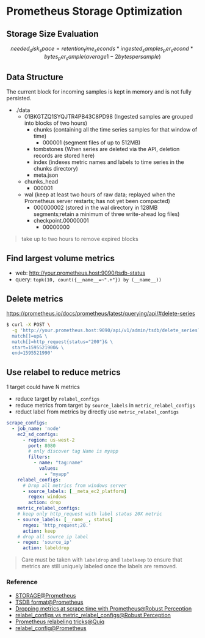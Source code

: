 # Prometheus Storage Optimization

## Storage Size Evaluation

```math
needed_disk_space = retention_time_seconds * ingested_samples_per_second * bytes_per_sample (average 1-2 bytes per sample)
```

## Data Structure

The current block for incoming samples is kept in memory and is not fully persisted.

- ./data
  - 01BKGTZQ1SYQJTR4PB43C8PD98 (Ingested samples are grouped into blocks of two hours)
      - chunks (containing all the time series samples for that window of time)
          - 000001 (segment files of up to 512MB)
      - tombstones (When series are deleted via the API, deletion records are stored here)
      - index (indexes metric names and labels to time series in the chunks directory)
      - meta.json
  - chunks_head
      - 000001
  - wal (keep at least two hours of raw data; replayed when the Prometheus server restarts; has not yet been compacted)
      - 000000002 (stored in the wal directory in 128MB segments;retain a minimum of three write-ahead log files)
      - checkpoint.00000001
          - 00000000

> take up to two hours to remove expired blocks

## Find largest volume metrics

- web: <http://your.prometheus.host:9090/tsdb-status>
- query: `topk(10, count({__name__=~".+"}) by (__name__))`

## Delete metrics

<https://prometheus.io/docs/prometheus/latest/querying/api/#delete-series>

```sh
$ curl -X POST \
  -g 'http://your.prometheus.host:9090/api/v1/admin/tsdb/delete_series? \
  match[]=up& \
  match[]=http_request{status="200"}& \
  start=1595521900& \
  end=1595521990'
```

## Use relabel to reduce metrics

1 target could have N metrics

- reduce target by `relabel_configs`
- reduce metrics from target by `source_labels` in `metric_relabel_configs`
- reduct label from metrics by directly use `metric_relabel_configs`

```yaml
scrape_configs:
  - job_name: 'node'
    ec2_sd_configs:
      - region: us-west-2
        port: 8080
        # only discover tag Name is myapp
        filters:
          - name: "tag:name"
            values:
              - "myapp"
    relabel_configs:
      # Drop all metrics from windows server
      - source_labels: [__meta_ec2_platform]
        regex: windows
        action: drop
    metric_relabel_configs:
    # keep only http_request with label status 20X metric
    - source_labels: [__name__, status]
      regex: 'http_request;20.'
      action: keep
    # drop all source ip label
    - regex: 'source_ip'
      action: labeldrop
```

> Care must be taken with `labeldrop` and `labelkeep` to ensure that metrics are still uniquely labeled once the labels are removed.

### Reference

- [STORAGE@Prometheus](https://prometheus.io/docs/prometheus/latest/storage/)
- [TSDB format@Prometheus](https://github.com/prometheus/prometheus/blob/release-2.29/tsdb/docs/format/README.md)
- [Dropping metrics at scrape time with Prometheus@Robust Perception](https://www.robustperception.io/dropping-metrics-at-scrape-time-with-prometheus)
- [relabel_configs vs metric_relabel_configs@Robust Perception](https://www.robustperception.io/relabel_configs-vs-metric_relabel_configs)
- [Prometheus relabeling tricks@Quiq](https://medium.com/quiq-blog/prometheus-relabeling-tricks-6ae62c56cbda)
- [relabel_config@Prometheus](https://prometheus.io/docs/prometheus/latest/configuration/configuration/#relabel_config)
